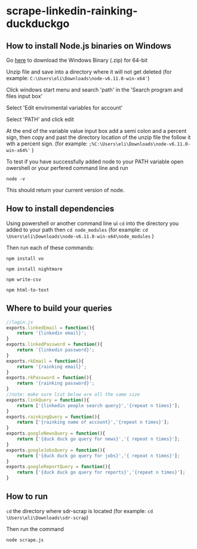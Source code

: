 # scrape-linkedin-rainking-duckduckgo

## How to install Node.js binaries on Windows 

Go [here](https://nodejs.org/en/download/) to download the Windows Binary (.zip) for 64-bit

Unzip file and save into a directory where it will not get deleted (for example: `C:\Users\eli\Downloads\node-v6.11.0-win-x64'`)

Click windows start menu and search 'path' in the 'Search program and files input box' 

Select 'Edit enviromental variables for account'

Select 'PATH' and click edit

At the end of the variable value input box add a semi colon and a percent sign, then copy and past the directory location of the unzip file  the follow it wth a percent sign. (for example: `;%C:\Users\eli\Downloads\node-v6.11.0-win-x64%'` )

To test if you have successfully added node to your PATH variable open owershell or your perfered command line and run

`node -v` 

This should return your current version of node.

## How to install dependencies

Using powershell or another command line ui `cd` into the directory you added to your path then `cd node_modules` (for example: `cd \Users\eli\Downloads\node-v6.11.0-win-x64\node_modules` )

Then run each of these commands:

`npm install vo`

`npm install nightmare`

`npm write-csv`

`npm html-to-text`


## Where to build your queries
```javascript
//login.js
exports.linkedEmail = function(){
	return '{linkedin email}';
}
exports.linkedPassword = function(){
	return '{linkedin password}';
}
exports.rkEmail = function(){
	return '{rainking email}';
}
exports.rkPassword = function(){
	return '{rainking password}';
}
//note: make sure list below are all the same size
exports.linkQuery = function(){
	return ['{linkedin people search query}','{repeat n times}'];
}
exports.rainkingQuery = function(){
	return ['{rainking name of account}','{repeat n times}'];
}
exports.googleNewsQuery = function(){
	return ['{duck duck go query for news}','{ repeat n times}'];
}
exports.googleJobsQuery = function(){
	return ['{duck duck go query for jobs}','{ repeat n times}'];
}
exports.googleReportQuery = function(){
	return ['{duck duck go query for reports}','{repeat n times}'];
}
```

## How to run
`cd` the directory where sdr-scrap is located  (for example: `cd \Users\eli\Downloads\sdr-scrap`)

Then run the command

`node scrape.js`

